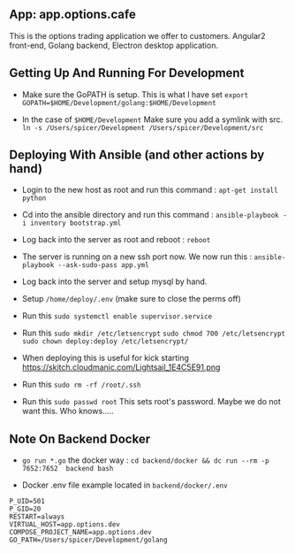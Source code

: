 ## App: app.options.cafe

This is the options trading application we offer to customers. Angular2 front-end, Golang backend, Electron desktop application. 

## Getting Up And Running For Development

* Make sure the GoPATH is setup. This is what I have set ```export GOPATH=$HOME/Development/golang:$HOME/Development```

* In the case of ```$HOME/Development``` Make sure you add a symlink with src. ```ln -s /Users/spicer/Development /Users/spicer/Development/src```

## Deploying With Ansible (and other actions by hand)

* Login to the new host as root and run this command : ```apt-get install python```

* Cd into the ansible directory and run this command : ```ansible-playbook -i inventory bootstrap.yml```

* Log back into the server as root and reboot : ```reboot```

* The server is running on a new ssh port now. We now run this : ```ansible-playbook --ask-sudo-pass app.yml```

* Log back into the server and setup mysql by hand.

* Setup ```/home/deploy/.env``` (make sure to close the perms off)

* Run this ```sudo systemctl enable supervisor.service```

* Run this ```sudo mkdir /etc/letsencrypt``` ```sudo chmod 700 /etc/letsencrypt``` ```sudo chown deploy:deploy /etc/letsencrypt/```

* When deploying this is useful for kick starting https://skitch.cloudmanic.com/Lightsail_1E4C5E91.png

* Run this ```sudo rm -rf /root/.ssh```

* Run this ```sudo passwd root``` This sets root's password. Maybe we do not want this. Who knows.....

## Note On Backend Docker

* ```go run *.go``` the docker way : ```cd backend/docker && dc run --rm -p 7652:7652  backend bash```

* Docker .env file example located in ```backend/docker/.env```

```
P_UID=501
P_GID=20
RESTART=always
VIRTUAL_HOST=app.options.dev
COMPOSE_PROJECT_NAME=app.options.dev
GO_PATH=/Users/spicer/Development/golang
```